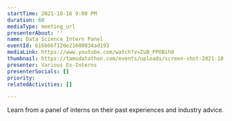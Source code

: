 ```yaml
---
startTime: 2021-10-16 9:00 PM
duration: 60
mediaType: meeting_url
presenterAbout: ''
name: Data Science Intern Panel
eventId: 616b66f120e21600034ad193
mediaLink: https://www.youtube.com/watch?v=ZuB_PPOBih0
thumbnail: https://tamudatathon.com/events/uploads/screen-shot-2021-10-16-at-6-59-23-pm.png
presenter: Various Ex-Interns
presenterSocials: []
priority: 
relatedActivities: []

---
```

Learn from a panel of interns on their past experiences and industry advice. 